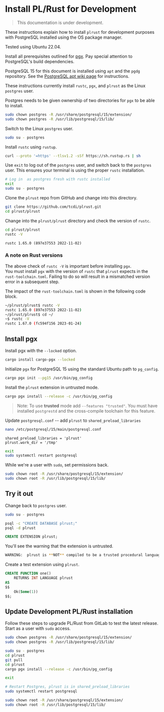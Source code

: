 # Install PL/Rust for Development

> This documentation is under development.

These instructions explain how to install `plrust` for development purposes
with PostgreSQL installed using the OS package manager.

Tested using Ubuntu 22.04.

Install all prerequisites outlined for [pgx](https://github.com/tcdi/pgx#system-requirements).
Pay special attention to PostgreSQL's build dependencies.

PostgreSQL 15 for this document is installed using `apt` and the `pgdg` repository.
See the [PostgreSQL apt wiki page](https://wiki.postgresql.org/wiki/Apt)
for instructions.

These instructions currently install `rustc`, `pgx`, and `plrust` as the
Linux `postgres` user.

Postgres needs to be given ownership of two directories for `pgx` to be able
to install.


```bash
sudo chown postgres -R /usr/share/postgresql/15/extension/
sudo chown postgres -R /usr/lib/postgresql/15/lib/
```

Switch to the Linux `postgres` user.


```bash
sudo su - postgres
```

Install `rustc` using `rustup`.

```bash
curl --proto '=https' --tlsv1.2 -sSf https://sh.rustup.rs | sh
```

Use `exit` to log out of the `postgres` user, and switch back to the `postgres`
user.  This ensures your terminal is using the proper `rustc` installation.


```bash
# Log in  as postgres fresh with rustc installed
exit
sudo su - postgres
```

Clone the `plrust` repo from GitHub and change into this directory.

```bash
git clone https://github.com/tcdi/plrust.git
cd plrust/plrust
```


Change into the `plrust/plrust` directory and check the version of `rustc`.


```bash
cd plrust/plrust
rustc -V
```

```
rustc 1.65.0 (897e37553 2022-11-02)
```

### A note on Rust versions

The above check of `rustc -V` is important before installing `pgx`.  
You must install `pgx` with the version of `rustc` that `plrust` expects in the
`rust-toolchain.toml`.  Failing to do so will result in a mismatched version error in
a subsequent step.

The impact of the `rust-toolchain.toml` is shown in the following code block.

```bash
~/plrust/plrust$ rustc -V
rustc 1.65.0 (897e37553 2022-11-02)
~/plrust/plrust$ cd ~/
~$ rustc -V
rustc 1.67.0 (fc594f156 2023-01-24)
```

## Install pgx

Install pgx with the `--locked` option.

```bash
cargo install cargo-pgx --locked
```

Initialize `pgx` for PostgreSQL 15 using the standard Ubuntu path to `pg_config`.

```bash
cargo pgx init --pg15 /usr/bin/pg_config
```

Install the `plrust` extension in untrusted mode.

```bash
cargo pgx install --release -c /usr/bin/pg_config
```

> Note: To use **trusted** mode add `--features "trusted"`.  You must have installed `postgrestd` and the cross-compile toolchain for this feature.

Update `postgresql.conf` -- add `plrust` to `shared_preload_libraries`

```bash
nano /etc/postgresql/15/main/postgresql.conf
```

```
shared_preload_libraries = 'plrust'
plrust.work_dir = '/tmp'
```

```bash
exit
sudo systemctl restart postgresql
```

While we're a user with `sudo`, set permissions back.

```bash
sudo chown root -R /usr/share/postgresql/15/extension/
sudo chown root -R /usr/lib/postgresql/15/lib/
```

## Try it out

Change back to `postgres` user.

```bash
sudo su - postgres
```


```bash
psql -c "CREATE DATABASE plrust;"
psql -d plrust
```

```sql
CREATE EXTENSION plrust;
```

You'll see the warning that the extension is untrusted.

```bash
WARNING:  plrust is **NOT** compiled to be a trusted procedural language
```


Create a test extension using `plrust`.



```sql
CREATE FUNCTION one()
    RETURNS INT LANGUAGE plrust
AS
$$
    Ok(Some(1))
$$;
```

## Update Development PL/Rust installation

Follow these steps to upgrade PL/Rust from GitLab to test
the latest release.  Start as a user with `sudo` access.

```bash
sudo chown postgres -R /usr/share/postgresql/15/extension/
sudo chown postgres -R /usr/lib/postgresql/15/lib/

sudo su - postgres
cd plrust
git pull
cd plrust
cargo pgx install --release -c /usr/bin/pg_config

exit

# Restart Postgres, plrust is in shared_preload_libraries
sudo systemctl restart postgresql

sudo chown root -R /usr/share/postgresql/15/extension/
sudo chown root -R /usr/lib/postgresql/15/lib/
```


